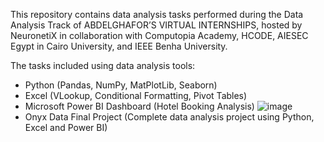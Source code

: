 This repository contains data analysis tasks performed during the Data Analysis Track of ABDELGHAFOR’S VIRTUAL INTERNSHIPS, hosted by NeuronetiX in 
collaboration with Computopia Academy, HCODE, AIESEC Egypt in Cairo University, and IEEE Benha University.

The tasks included using data analysis tools: 
- Python (Pandas, NumPy, MatPlotLib, Seaborn)
- Excel (VLookup, Conditional Formatting, Pivot Tables)
- Microsoft Power BI Dashboard (Hotel Booking Analysis)
![image](https://github.com/user-attachments/assets/b30d9101-2ade-495a-a2df-7c8c1e8fa3f8)
- Onyx Data Final Project (Complete data analysis project using Python, Excel and Power BI)



 
